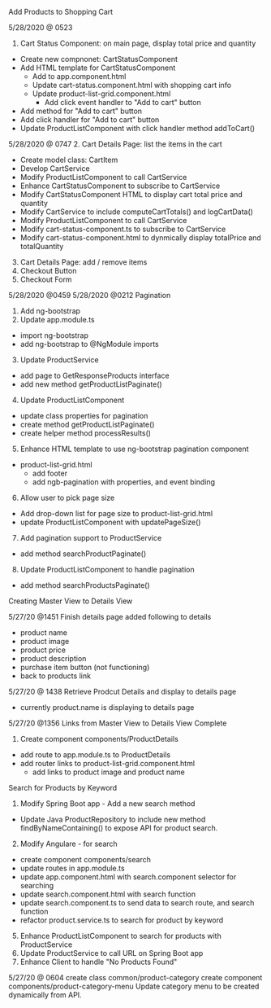 Add Products to Shopping Cart

5/28/2020 @ 0523
1. Cart Status Component: on main page, display total price and quantity
  - Create new compnonet: CartStatusComponent
  - Add HTML template for CartStatusComponent
    - Add <app-cart-status /> to app.component.html
    - Update cart-status.component.html with shopping cart info
    - Update product-list-grid.component.html
      - Add click event handler to "Add to cart" button
   - Add method for "Add to cart" button 
  - Add click handler for "Add to cart" button
  - Update ProductListComponent with click handler method addToCart()

5/28/2020 @ 0747
2. Cart Details Page: list the items in the cart
  - Create model class: CartItem
  - Develop CartService
  - Modify ProductListComponent to call CartService
  - Enhance CartStatusComponent to subscribe to CartService
  - Modify CartStatusComponent HTML to display cart total price and quantity
  - Modify CartService to include computeCartTotals() and logCartData()
  - Modify ProductListComponent to call CartService
  - Modify cart-status-component.ts to subscribe to CartService
  - Modify cart-status-component.html to dynmically display totalPrice and totalQuantity
  

3. Cart Details Page: add / remove items
4. Checkout Button
5. Checkout Form


5/28/2020 @0459
5/28/2020 @0212
Pagination
1. Add ng-bootstrap
2. Update app.module.ts
  - import ng-bootstrap
  - add ng-bootstrap to @NgModule imports
3. Update ProductService
  - add page to GetResponseProducts interface
  - add new method getProductListPaginate()
4. Update ProductListComponent
  - update class properties for pagination
  - create method getProductListPaginate()
  - create helper method processResults()
5. Enhance HTML template to use ng-bootstrap pagination component
  - product-list-grid.html
    - add footer
    - add ngb-pagination with properties, and event binding
6. Allow user to pick page size
  - Add drop-down list for page size to product-list-grid.html
  - update ProductListComponent with updatePageSize()
7. Add pagination support to ProductService
  -  add method searchProductPaginate() 
8. Update ProductListComponent to handle pagination
  - add method searchProductsPaginate()

Creating Master View to Details View

5/27/20 @1451
Finish details page added following to details
  - product name
  - product image
  - product price
  - product description
  - purchase item button (not functioning)
  - back to products link

5/27/20 @ 1438
Retrieve Prodcut Details and display to details page
  - currently product.name is displaying to details page

5/27/20 @1356
Links from Master View to Details View Complete
1. Create component components/ProductDetails
  - add route to app.module.ts to ProductDetails
  - add router links to product-list-grid.component.html
    - add links to product image and product name



Search for Products by Keyword
1. Modify Spring Boot app - Add a new search method
  - Update Java ProductRepository to include new method findByNameContaining() to 
    expose API for product search. 
2. Modify Angulare - for search
  - create component components/search
  - update routes in app.module.ts
  - update app.component.html with search.component selector for searching
  - update search.component.html with search function
  - update search.component.ts to send data to search route, and search function
  - refactor product.service.ts to search for product by keyword
5. Enhance ProductListComponent to search for products with ProductService
6. Update ProductService to call URL on Spring Boot app
7. Enhance Client to handle "No Products Found"

5/27/20 @ 0604
create class common/product-category
create component components/product-category-menu
Update category menu to be created dynamically from
API. 
